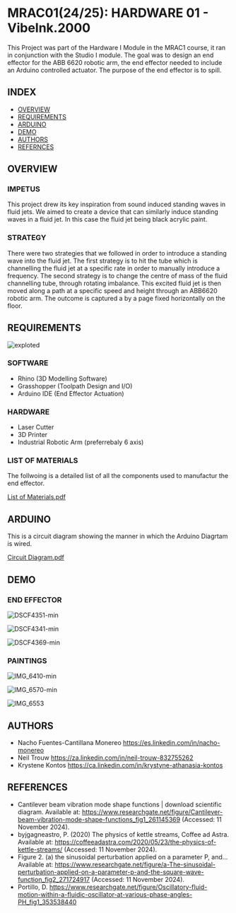 # MRAC01(24/25): HARDWARE 01 - VibeInk.2000
This Project was part of the Hardware I Module in the MRAC1 course, it ran in conjunction with the Studio I module. The goal was to design an end effector for the ABB 6620 robotic arm, the end effector needed to include an Arduino controlled actuator. The purpose of the end effector is to spill.

## INDEX 
- [OVERVIEW](#overview)
- [REQUIREMENTS](#requirements)
- [ARDUINO](#arduino)
- [DEMO](#demo)
- [AUTHORS](#authors)
- [REFERNCES](#references)
  
## OVERVIEW

### IMPETUS

This project drew its key inspiration from sound induced standing waves in fluid jets. We aimed to create a device that can similarly induce standing waves in a fluid jet. In this case the fluid jet being black acrylic paint. 

### STRATEGY

There were two strategies that we followed in order to introduce a standing wave into the fluid jet. The first strategy is to hit the tube which is channelling the fluid jet at a specific rate in order to manually introduce a frequency. The second strategy is to change the centre of mass of the fluid channelling tube, through rotating imbalance.
This excited fluid jet is then moved along a path at a specific speed and height through an ABB6620 robotic arm. The outcome is captured a by a page fixed horizontally on the floor.

## REQUIREMENTS

![exploted](https://github.com/user-attachments/assets/b8b13584-ed41-4a3a-a26f-5ea651172d89)

### SOFTWARE
- Rhino (3D Modelling Software)
- Grasshopper (Toolpath Design and I/O)
- Arduino IDE (End Effector Actuation)

### HARDWARE
- Laser Cutter
- 3D Printer
- Industrial Robotic Arm (preferrebaly 6 axis)

### LIST OF MATERIALS

The follwoing is a detailed list of all the components used to manufactur the end effector.

[List of Materials.pdf](https://github.com/user-attachments/files/17791006/List.of.Materials.pdf)


## ARDUINO

This is a circuit diagram showing the manner in which the Arduino Diagrtam is wired.

[Circuit Diagram.pdf](https://github.com/user-attachments/files/17791009/Circuit.Diagram.pdf)

## DEMO

### END EFFECTOR


![DSCF4351-min](https://github.com/user-attachments/assets/dd8fe926-c866-4d6d-8291-be1a1f8a35b0)

![DSCF4341-min](https://github.com/user-attachments/assets/8fa318b5-6347-4047-b84e-59d8d95682fb)

![DSCF4369-min](https://github.com/user-attachments/assets/6d4abbea-2b2d-4caa-a9c8-de7064ca0b5f)


### PAINTINGS


![IMG_6410-min](https://github.com/user-attachments/assets/5a807d86-840e-4c5e-bbc0-316a9f65783a)

![IMG_6570-min](https://github.com/user-attachments/assets/bdc68eb8-fe5c-4d04-978b-eb34f1158df0)

![IMG_6553](https://github.com/user-attachments/assets/853bb007-abc2-4c56-beba-7da433562e86)


## AUTHORS

- Nacho Fuentes-Cantillana Monereo   https://es.linkedin.com/in/nacho-monereo
- Neil Trouw   https://za.linkedin.com/in/neil-trouw-832755262
- Krystene Kontos   https://ca.linkedin.com/in/krystyne-athanasia-kontos

## REFERENCES

- Cantilever beam vibration mode shape functions | download scientific diagram. Available at: https://www.researchgate.net/figure/Cantilever-beam-vibration-mode-shape-functions_fig1_261145369 (Accessed: 11 November 2024).
- byjgagneastro, P. (2020) The physics of kettle streams, Coffee ad Astra. Available at: https://coffeeadastra.com/2020/05/23/the-physics-of-kettle-streams/ (Accessed: 11 November 2024).
- Figure 2. (a) the sinusoidal perturbation applied on a parameter P, and... Available at: https://www.researchgate.net/figure/a-The-sinusoidal-perturbation-applied-on-a-parameter-p-and-the-square-wave-function_fig2_271724917 (Accessed: 11 November 2024).
- Portillo, D. https://www.researchgate.net/figure/Oscillatory-fluid-motion-within-a-fluidic-oscillator-at-various-phase-angles-PH_fig1_353538440

